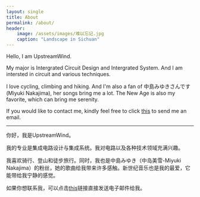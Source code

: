 ```yaml
---
layout: single
title: About
permalink: /about/
header:
    image: /assets/images/难以忘记.jpg
    caption: "Landscape in Sichuan"
---
```

<!-- 
This is the base Jekyll theme. You can find out more info about customizing your Jekyll theme, as well as basic Jekyll usage documentation at [jekyllrb.com](https://jekyllrb.com/)

You can find the source code for Minima at GitHub:
[jekyll][jekyll-organization] /
[minima](https://github.com/jekyll/minima)

You can find the source code for Jekyll at GitHub:
[jekyll][jekyll-organization] /
[jekyll](https://github.com/jekyll/jekyll)


[jekyll-organization]: https://github.com/jekyll 
-->

Hello, I am UpstreamWind.

My major is Intergrated Circuit Design and Intergrated System. And I am intersted in circuit and various techniques. 

I love cycling, climbing and hiking. And I'm also a fan of 中島みゆきさんです(Miyuki Nakajima), her songs bring me a lot. The New Age is also my favorite, which can bring me serenity.

If you would like to contact me, kindly feel free to click [this](mailto:yuezhang44745@qq.com) to send me an email.

-----------------

你好，我是UpstreamWind。

我的专业是集成电路设计与集成系统。我对电路以及各种技术领域充满兴趣。

我喜欢骑行、登山和徒步旅行。同时，我也是中島みゆき（中岛美雪-Miyuki Nakajima）的粉丝，她的歌曲给我带来许多感触。新世纪音乐也是我的最爱，它能带给我宁静的感觉。

如果你想联系我，可以点击[this](mailto:yuezhang44745@qq.com)链接直接发送电子邮件给我。